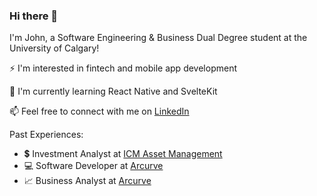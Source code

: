 ### Hi there 👋

I'm John, a Software Engineering & Business Dual Degree student at the University of Calgary!

⚡ I'm interested in fintech and mobile app development

🌱 I'm currently learning React Native and SvelteKit

📫 Feel free to connect with me on [LinkedIn](https://www.linkedin.com/in/johnmcmurtry)

Past Experiences:

- 💲 Investment Analyst at [ICM Asset Management](https://www.icmassetmanagement.com/)
- 💻 Software Developer at [Arcurve](https://www.arcurve.com/)
- 📈 Business Analyst at [Arcurve](https://www.arcurve.com/)
